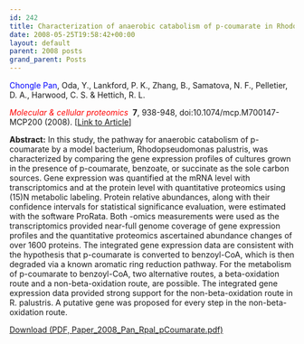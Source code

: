 ```yaml
---
id: 242
title: Characterization of anaerobic catabolism of p-coumarate in Rhodopseudomonas palustris by integrating transcriptomics and quantitative proteomics
date: 2008-05-25T19:58:42+00:00
layout: default
parent: 2008 posts
grand_parent: Posts
---
```

<span style="color: #0000ff;">Chongle Pan</span>, Oda, Y., Lankford, P. K., Zhang, B., Samatova, N. F., Pelletier, D. A., Harwood, C. S. & Hettich, R. L.

<span style="color: #ff0000;"><em>Molecular & cellular proteomics </em> </span>**7**, 938-948, doi:10.1074/mcp.M700147-MCP200 (2008). [[Link to Article](http://www.mcponline.org/content/7/5/938.long)]

<!--more-->

**Abstract:** In this study, the pathway for anaerobic catabolism of p-coumarate by a model bacterium, Rhodopseudomonas palustris, was characterized by comparing the gene expression profiles of cultures grown in the presence of p-coumarate, benzoate, or succinate as the sole carbon sources. Gene expression was quantified at the mRNA level with transcriptomics and at the protein level with quantitative proteomics using (15)N metabolic labeling. Protein relative abundances, along with their confidence intervals for statistical significance evaluation, were estimated with the software ProRata. Both -omics measurements were used as the transcriptomics provided near-full genome coverage of gene expression profiles and the quantitative proteomics ascertained abundance changes of over 1600 proteins. The integrated gene expression data are consistent with the hypothesis that p-coumarate is converted to benzoyl-CoA, which is then degraded via a known aromatic ring reduction pathway. For the metabolism of p-coumarate to benzoyl-CoA, two alternative routes, a beta-oxidation route and a non-beta-oxidation route, are possible. The integrated gene expression data provided strong support for the non-beta-oxidation route in R. palustris. A putative gene was proposed for every step in the non-beta-oxidation route.

<p class="gde-text">
  <a href="https://www.omicsbio.org/wp-content/uploads/2008/05/Paper_2008_Pan_Rpal_pCoumarate.pdf" class="gde-link" onClick="_gaq.push(['_trackEvent', 'Google Doc Embedder', 'Download', this.href]);">Download (PDF, Paper_2008_Pan_Rpal_pCoumarate.pdf)</a>
</p>